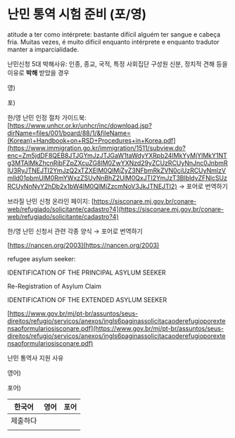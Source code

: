 # 난민 통역 시험 준비 (포/영)

atitude a ter como intérprete: bastante difícil alguém ter sangue e cabeça fria. Muitas vezes, é muito difícil enquanto intérprete e enquanto tradutor manter a imparcialidade.

난민신청 5대 박해사유: 인종, 종교, 국적, 특정 사회집단 구성원 신분, 정치적 견해 등을 이유로 **박해**
받았을 경우

영) 

포) 

한/영 난민 인정 절차 가이드북: [https://www.unhcr.or.kr/unhcr/inc/download.jsp?dirName=files/001/board/88/1/&fileName=(Korean)+Handbook+on+RSD+Procedures+in+Korea.pdf](https://www.immigration.go.kr/immigration/1511/subview.do?enc=Zm5jdDF8QEB8JTJGYmJzJTJGaW1taWdyYXRpb24lMkYyMjYlMkY1NTg3MTAlMkZhcnRjbFZpZXcuZG8lM0ZwYXNzd29yZCUzRCUyNnJnc0JnbmRlU3RyJTNEJTI2YmJzQ2xTZXElM0QlMjZyZ3NFbmRkZVN0ciUzRCUyNmlzVmlld01pbmUlM0RmYWxzZSUyNnBhZ2UlM0QxJTI2YmJzT3BlbldyZFNlcSUzRCUyNnNyY2hDb2x1bW4lM0QlMjZzcmNoV3JkJTNEJTI2) → 포어로 번역하기 

브라질 난민 신청 온라인 페이지: [https://sisconare.mj.gov.br/conare-web/refugiado/solicitante/cadastro?4](https://sisconare.mj.gov.br/conare-web/refugiado/solicitante/cadastro?4)

한/영 난민 신청서 관련 각종 양식  → 포어로 번역하기 

[https://nancen.org/2003](https://nancen.org/2003)

refugee asylum seeker: 

IDENTIFICATION OF THE PRINCIPAL ASYLUM SEEKER

Re-Registration of Asylum Claim

IDENTIFICATION OF THE EXTENDED ASYLUM SEEKER

[https://www.gov.br/mj/pt-br/assuntos/seus-direitos/refugio/servicos/anexos/ingls6paginassolicitacaoderefugioporextensaoformulariosisconare.pdf](https://www.gov.br/mj/pt-br/assuntos/seus-direitos/refugio/servicos/anexos/ingls6paginassolicitacaoderefugioporextensaoformulariosisconare.pdf) 

난민 통역사 지원 사유 

영어) 

포어) 

| 한국어 | 영어 | 포어 |
| --- | --- | --- |
| 제출하다 |  |  |
|  |  |  |